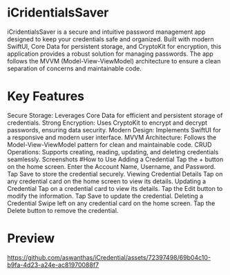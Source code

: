 # iCridentialsSaver
iCridentialsSaver is a secure and intuitive password management app designed to keep your credentials safe and organized. Built with modern SwiftUI, Core Data for persistent storage, and CryptoKit for encryption, this application provides a robust solution for managing passwords. The app follows the MVVM (Model-View-ViewModel) architecture to ensure a clean separation of concerns and maintainable code.
# Key Features
Secure Storage: Leverages Core Data for efficient and persistent storage of credentials. Strong Encryption: Uses CryptoKit to encrypt and decrypt passwords, ensuring data security. Modern Design: Implements SwiftUI for a responsive and modern user interface. MVVM Architecture: Follows the Model-View-ViewModel pattern for clean and maintainable code. CRUD Operations: Supports creating, reading, updating, and deleting credentials seamlessly. Screenshots 
#How to Use
Adding a Credential Tap the + button on the home screen. Enter the Account Name, Username, and Password. Tap Save to store the credential securely. Viewing Credential Details Tap on any credential card on the home screen to view its details. Updating a Credential Tap on a credential card to view its details. Tap the Edit button to modify the information. Tap Save to update the credential. Deleting a Credential Swipe left on any credential card on the home screen. Tap the Delete button to remove the credential.  
# Preview 



https://github.com/aswanthas/iCredential/assets/72397498/69b04c10-b9fa-4d23-a24e-ac81970088f7

